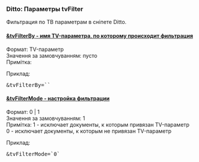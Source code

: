 
<meta http-equiv="Content-Type" content="text/html; charset=utf-8">
<h3>Ditto: Параметры tvFilter </h3> 
Фильтрация по ТВ параметрам в сніпете Ditto.	
<br>
<div class="panel-group accordion">
<div class="panel panel-default">
<div class="panel-heading">
<h4 class="panel-title"><a id="1161"></a><a class="accordion-toggle collapsed" data-toggle="collapse" data-parent="#accordion" href="#collapse1161"><span class="text-bold">&tvFilterBy</span> - имя TV-параметра, по которому происходит фильтрация</a></h4>
</div>
<div id="collapse1161" class="panel-collapse collapse">
<div class="panel-body">
<span class="text-bold">Формат:</span> TV-параметр<br>
<span class="text-bold">Значення за замовчуванням:</span> пусто<br>
<span class="text-bold">Примітка:</span> <br>
<p><span class="text-bold">Приклад:</span></p>
<pre class="brush: html;">&tvFilterBy=``</pre>
</div>
</div>
</div>

<div class="panel panel-default">
<div class="panel-heading">
<h4 class="panel-title"><a id="1162"></a><a class="accordion-toggle collapsed" data-toggle="collapse" data-parent="#accordion" href="#collapse1162"><span class="text-bold">&tvFilterMode</span> - настройка фильтрации</a></h4>
</div>
<div id="collapse1162" class="panel-collapse collapse">
<div class="panel-body">
<span class="text-bold">Формат:</span> 0 | 1<br>
<span class="text-bold">Значення за замовчуванням:</span> 1<br>
<span class="text-bold">Примітка:</span> 1 - исключает документы, к которым привязан TV-параметр<br>
0 - исключает документы, к которым не привязан TV-параметр<br>
<p><span class="text-bold">Приклад:</span></p>
<pre class="brush: html;">&tvFilterMode=`0`</pre>
</div>
</div>
</div>
</div>